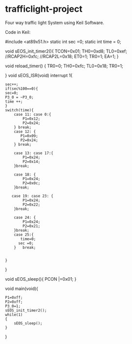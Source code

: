 # trafficlight-project
Four way traffic light System using Keil Software.

Code in Keil:

#include <at89x51.h>
static int sec =0;
static int time = 0;



void sEOS_init_timer2(){
	TCON=0x01;
	TH0=0xd8;
	TL0=0xef;
	//RCAP2H=0xfc;
	//RCAP2L=0x18;
	ET0=1;
	TR0=1;
	EA=1;
}

 void reload_timer()
 {
 	TR0=0;
	TH0=0xfc;
	TL0=0x18;
	TR0=1;

 }
void sEOS_ISR(void) interrupt 1{
	
	sec++;
	if(sec%100==0){
	sec=0;
	P3_0 = ~P3_0;
	time ++;
	}
	switch(time){
		case 11: case 0:{
			P1=0x12;
	    	P2=0x24;
		} break;
		case 12: {
		   P1=0x09;
	       P2=0x24;
		} break;

		case 13: case 17:{
			P1=0x24;
			P2=0x14;
		}break;
		
		case 18: {
		 	P1=0x24;
			P2=0x0c;
		}break;

	   case 19: case 23: {
	   		P1=0x24;
			P2=0x22;
		}break;

		case 24: {
			P1=0x24;
            P2=0x21;	
		}break;
		case 25:{
		   time=0;
		  sec =0;
		}	break;


	}		

}

void sEOS_sleep(){
	PCON |=0x01;
}

void main(void){
	
	P1=0xff;
	P2=0xff;
	P3_0=1;
	sEOS_init_timer2();
	while(1)
	{
		sEOS_sleep();
	}	
}
